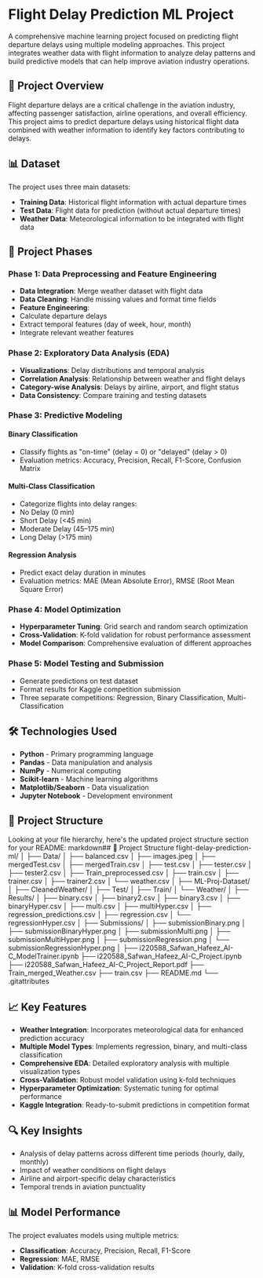 # Flight Delay Prediction ML Project

A comprehensive machine learning project focused on predicting flight departure delays using multiple modeling approaches. This project integrates weather data with flight information to analyze delay patterns and build predictive models that can help improve aviation industry operations.

## 🎯 Project Overview

Flight departure delays are a critical challenge in the aviation industry, affecting passenger satisfaction, airline operations, and overall efficiency. This project aims to predict departure delays using historical flight data combined with weather information to identify key factors contributing to delays.

## 📊 Dataset

The project uses three main datasets:
- **Training Data**: Historical flight information with actual departure times
- **Test Data**: Flight data for prediction (without actual departure times)
- **Weather Data**: Meteorological information to be integrated with flight data

## 🚀 Project Phases

### Phase 1: Data Preprocessing and Feature Engineering
- **Data Integration**: Merge weather dataset with flight data
- **Data Cleaning**: Handle missing values and format time fields
- **Feature Engineering**: 
 - Calculate departure delays
 - Extract temporal features (day of week, hour, month)
 - Integrate relevant weather features

### Phase 2: Exploratory Data Analysis (EDA)
- **Visualizations**: Delay distributions and temporal analysis
- **Correlation Analysis**: Relationship between weather and flight delays
- **Category-wise Analysis**: Delays by airline, airport, and flight status
- **Data Consistency**: Compare training and testing datasets

### Phase 3: Predictive Modeling

#### Binary Classification
- Classify flights as "on-time" (delay = 0) or "delayed" (delay > 0)
- Evaluation metrics: Accuracy, Precision, Recall, F1-Score, Confusion Matrix

#### Multi-Class Classification
- Categorize flights into delay ranges:
 - No Delay (0 min)
 - Short Delay (<45 min)
 - Moderate Delay (45–175 min)
 - Long Delay (>175 min)

#### Regression Analysis
- Predict exact delay duration in minutes
- Evaluation metrics: MAE (Mean Absolute Error), RMSE (Root Mean Square Error)

### Phase 4: Model Optimization
- **Hyperparameter Tuning**: Grid search and random search optimization
- **Cross-Validation**: K-fold validation for robust performance assessment
- **Model Comparison**: Comprehensive evaluation of different approaches

### Phase 5: Model Testing and Submission
- Generate predictions on test dataset
- Format results for Kaggle competition submission
- Three separate competitions: Regression, Binary Classification, Multi-Classification

## 🛠️ Technologies Used

- **Python** - Primary programming language
- **Pandas** - Data manipulation and analysis
- **NumPy** - Numerical computing
- **Scikit-learn** - Machine learning algorithms
- **Matplotlib/Seaborn** - Data visualization
- **Jupyter Notebook** - Development environment

## 📁 Project Structure
Looking at your file hierarchy, here's the updated project structure section for your README:
markdown## 📁 Project Structure
flight-delay-prediction-ml/
│
├── Data/
│   ├── balanced.csv
│   ├── images.jpeg
│   ├── mergedTest.csv
│   ├── mergedTrain.csv
│   ├── test.csv
│   ├── tester.csv
│   ├── tester2.csv
│   ├── Train_preprocessed.csv
│   ├── train.csv
│   ├── trainer.csv
│   ├── trainer2.csv
│   └── weather.csv
│
├── ML-Proj-Dataset/
│   ├── CleanedWeather/
│   ├── Test/
│   ├── Train/
│   └── Weather/
│
├── Results/
│   ├── binary.csv
│   ├── binary2.csv
│   ├── binary3.csv
│   ├── binaryHyper.csv
│   ├── multi.csv
│   ├── multiHyper.csv
│   ├── regression_predictions.csv
│   ├── regression.csv
│   └── regressionHyper.csv
│
├── Submissions/
│   ├── submissionBinary.png
│   ├── submissionBinaryHyper.png
│   ├── submissionMulti.png
│   ├── submissionMultiHyper.png
│   ├── submissionRegression.png
│   └── submissionRegressionHyper.png
│
├── i220588_Safwan_Hafeez_AI-C_ModelTrainer.ipynb
├── i220588_Safwan_Hafeez_AI-C_Project.ipynb
├── i220588_Safwan_Hafeez_AI-C_Project_Report.pdf
├── Train_merged_Weather.csv
├── train.csv
├── README.md
└── .gitattributes

## 📈 Key Features

- **Weather Integration**: Incorporates meteorological data for enhanced prediction accuracy
- **Multiple Model Types**: Implements regression, binary, and multi-class classification
- **Comprehensive EDA**: Detailed exploratory analysis with multiple visualization types
- **Cross-Validation**: Robust model validation using k-fold techniques
- **Hyperparameter Optimization**: Systematic tuning for optimal performance
- **Kaggle Integration**: Ready-to-submit predictions in competition format

## 🔍 Key Insights

- Analysis of delay patterns across different time periods (hourly, daily, monthly)
- Impact of weather conditions on flight delays
- Airline and airport-specific delay characteristics
- Temporal trends in aviation punctuality

## 📊 Model Performance

The project evaluates models using multiple metrics:
- **Classification**: Accuracy, Precision, Recall, F1-Score
- **Regression**: MAE, RMSE
- **Validation**: K-fold cross-validation results
